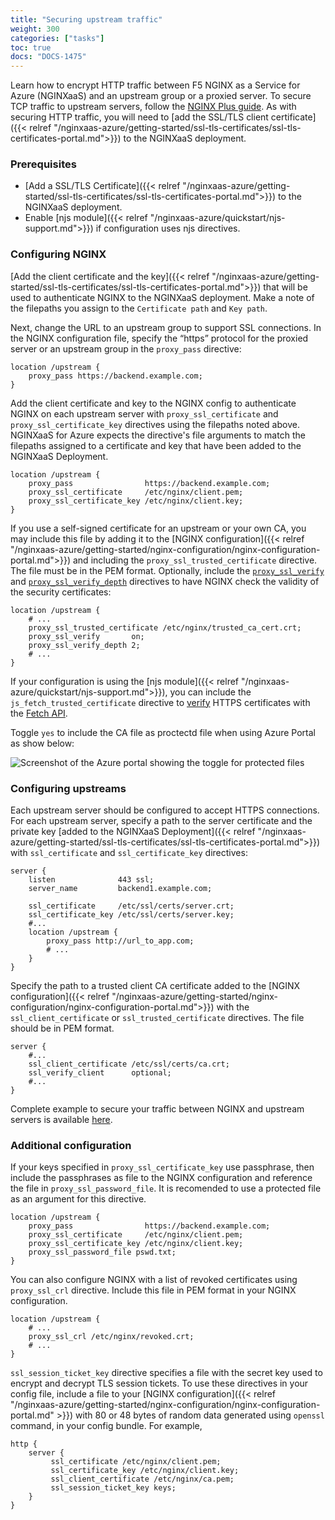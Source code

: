 ```yaml
---
title: "Securing upstream traffic"
weight: 300
categories: ["tasks"]
toc: true
docs: "DOCS-1475"
---
```


Learn how to encrypt HTTP traffic between F5 NGINX as a Service for Azure (NGINXaaS) and an upstream group or a proxied server. To secure TCP traffic to upstream servers, follow the [NGINX Plus guide](https://docs.nginx.com/nginx/admin-guide/security-controls/securing-tcp-traffic-upstream/). As with securing HTTP traffic, you will need to [add the SSL/TLS client certificate]({{< relref "/nginxaas-azure/getting-started/ssl-tls-certificates/ssl-tls-certificates-portal.md">}}) to the NGINXaaS deployment.

### Prerequisites

- [Add a SSL/TLS Certificate]({{< relref "/nginxaas-azure/getting-started/ssl-tls-certificates/ssl-tls-certificates-portal.md">}}) to the NGINXaaS deployment.
- Enable [njs module]({{< relref "/nginxaas-azure/quickstart/njs-support.md">}}) if configuration uses njs directives.

### Configuring NGINX

[Add the client certificate and the key]({{< relref "/nginxaas-azure/getting-started/ssl-tls-certificates/ssl-tls-certificates-portal.md">}}) that will be used to authenticate NGINX to the NGINXaaS deployment. Make a note of the filepaths you assign to the `Certificate path` and `Key path`.

Next, change the URL to an upstream group to support SSL connections. In the NGINX configuration file, specify the “https” protocol for the proxied server or an upstream group in the `proxy_pass` directive:

```nginx
location /upstream {
    proxy_pass https://backend.example.com;
}
```

Add the client certificate and key to the NGINX config to authenticate NGINX on each upstream server with `proxy_ssl_certificate` and `proxy_ssl_certificate_key` directives using the filepaths noted above. NGINXaaS for Azure expects the directive's file arguments to match the filepaths assigned to a certificate and key that have been added to the NGINXaaS Deployment.

```nginx
location /upstream {
    proxy_pass                https://backend.example.com;
    proxy_ssl_certificate     /etc/nginx/client.pem;
    proxy_ssl_certificate_key /etc/nginx/client.key;
}
```

If you use a self-signed certificate for an upstream or your own CA, you may include this file by adding it to the [NGINX configuration]({{< relref "/nginxaas-azure/getting-started/nginx-configuration/nginx-configuration-portal.md">}}) and including the `proxy_ssl_trusted_certificate` directive. The file must be in the PEM format. Optionally, include the [`proxy_ssl_verify`](http://nginx.org/en/docs/http/ngx_http_proxy_module.html#proxy_ssl_verify) and [`proxy_ssl_verify_depth`](http://nginx.org/en/docs/http/ngx_http_proxy_module.html#proxy_ssl_verify_depth) directives to have NGINX check the validity of the security certificates:

```nginx
location /upstream {
    # ...
    proxy_ssl_trusted_certificate /etc/nginx/trusted_ca_cert.crt;
    proxy_ssl_verify       on;
    proxy_ssl_verify_depth 2;
    # ...
}
```

If your configuration is using the [njs module]({{< relref "/nginxaas-azure/quickstart/njs-support.md">}}), you can include the `js_fetch_trusted_certificate` directive to [verify](http://nginx.org/en/docs/njs/reference.html#fetch_verify) HTTPS certificates with the [Fetch API](http://nginx.org/en/docs/njs/reference.html#ngx_fetch).

Toggle `yes` to include the CA file as proctectd file when using Azure Portal as show below:

![Screenshot of the Azure portal showing the toggle for protected files](/nginxaas-azure/add-ca-as-protected-file.png)

### Configuring upstreams

Each upstream server should be configured to accept HTTPS connections. For each upstream server, specify a path to the server certificate and the private key [added to the NGINXaaS Deployment]({{< relref "/nginxaas-azure/getting-started/ssl-tls-certificates/ssl-tls-certificates-portal.md">}}) with `ssl_certificate` and `ssl_certificate_key` directives:

```nginx
server {
    listen              443 ssl;
    server_name         backend1.example.com;

    ssl_certificate     /etc/ssl/certs/server.crt;
    ssl_certificate_key /etc/ssl/certs/server.key;
    #...
    location /upstream {
        proxy_pass http://url_to_app.com;
        # ...
    }
}
```

Specify the path to a trusted client CA certificate added to the [NGINX configuration]({{< relref "/nginxaas-azure/getting-started/nginx-configuration/nginx-configuration-portal.md">}}) with the `ssl_client_certificate` or `ssl_trusted_certificate` directives. The file should be in PEM format.

```nginx
server {
    #...
    ssl_client_certificate /etc/ssl/certs/ca.crt;
    ssl_verify_client      optional;
    #...
}
```

Complete example to secure your traffic between NGINX and upstream servers is available [here](https://docs.nginx.com/nginx/admin-guide/security-controls/securing-http-traffic-upstream/#complete-example).

### Additional configuration

If your keys specified in `proxy_ssl_certificate_key` use passphrase, then include the passphrases as file to the NGINX configuration and reference the file in `proxy_ssl_password_file`. It is recomended to use a protected file as an argument for this directive.

```nginx
location /upstream {
    proxy_pass                https://backend.example.com;
    proxy_ssl_certificate     /etc/nginx/client.pem;
    proxy_ssl_certificate_key /etc/nginx/client.key;
    proxy_ssl_password_file pswd.txt;
}
```

You can also configure NGINX with a list of revoked certificates using `proxy_ssl_crl` directive. Include this file in PEM format in your NGINX configuration.

```nginx
location /upstream {
    # ...
    proxy_ssl_crl /etc/nginx/revoked.crt;
    # ...
}
```

`ssl_session_ticket_key` directive specifies a file with the secret key used to encrypt and decrypt TLS session tickets. To use these directives in your config file, include a file to your [NGINX configuration]({{< relref "/nginxaas-azure/getting-started/nginx-configuration/nginx-configuration-portal.md" >}}) with 80 or 48 bytes of random data generated using `openssl` command, in your config bundle. For example,

```nginx
http {
    server {
         ssl_certificate /etc/nginx/client.pem;
         ssl_certificate_key /etc/nginx/client.key;
         ssl_client_certificate /etc/nginx/ca.pem;
         ssl_session_ticket_key keys;
    }
}
```
